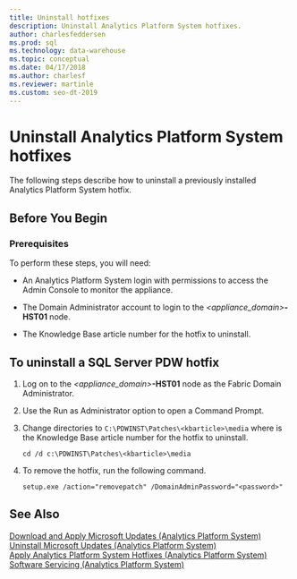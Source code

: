 ```yaml
---
title: Uninstall hotfixes
description: Uninstall Analytics Platform System hotfixes.
author: charlesfeddersen 
ms.prod: sql
ms.technology: data-warehouse
ms.topic: conceptual
ms.date: 04/17/2018
ms.author: charlesf
ms.reviewer: martinle
ms.custom: seo-dt-2019
---
```


# Uninstall Analytics Platform System hotfixes 
The following steps describe how to uninstall a previously installed Analytics Platform System hotfix.  
  
## Before You Begin  
  
### Prerequisites  
To perform these steps, you will need:  
  
-   An Analytics Platform System login with permissions to access the Admin Console to monitor the appliance.  
  
-   The Domain Administrator account to login to the <em><appliance_domain></em>**-HST01** node.  
  
-   The Knowledge Base article number for the hotfix to uninstall.  
  
## <a name="HowToUninstallPDW"></a>To uninstall a SQL Server PDW hotfix  
  
1.  Log on to the <em><appliance_domain></em>**-HST01** node as the Fabric Domain Administrator.  
  
2.  Use the Run as Administrator option to open a Command Prompt.  
  
3.  Change directories to `C:\PDWINST\Patches\<kbarticle>\media` where *<kbarticle>* is the Knowledge Base article number for the hotfix to uninstall.  
  
    ```  
    cd /d c:\PDWINST\Patches\<kbarticle>\media  
    ```  
  
4.  To remove the hotfix, run the following command.  
  
    ```  
    setup.exe /action="removepatch" /DomainAdminPassword="<password>"  
    ```  
  
## See Also  
[Download and Apply Microsoft Updates &#40;Analytics Platform System&#41;](download-and-apply-microsoft-updates.md)  
[Uninstall Microsoft Updates &#40;Analytics Platform System&#41;](uninstall-microsoft-updates.md)  
[Apply Analytics Platform System Hotfixes &#40;Analytics Platform System&#41;](apply-analytics-platform-system-hotfixes.md)  
[Software Servicing &#40;Analytics Platform System&#41;](software-servicing.md)  
  
